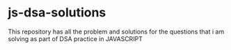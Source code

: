 # js-dsa-solutions
This repository has all the problem and solutions for the questions that i am solving as part of DSA practice in JAVASCRIPT
